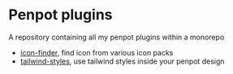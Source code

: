 # Penpot plugins

A repository containing all my penpot plugins within a monorepo

- [icon-finder](https://grafikart.github.io/penpot-plugins/icon-finder/manifest.json), find icon from various icon packs
- [tailwind-styles](https://grafikart.github.io/penpot-plugins/tailwind-styles/manifest.json), use tailwind styles inside your penpot design
